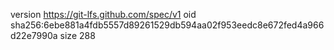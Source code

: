 version https://git-lfs.github.com/spec/v1
oid sha256:6ebe881a4fdb5557d89261529db594aa02f953eedc8e672fed4a966d22e7990a
size 288
